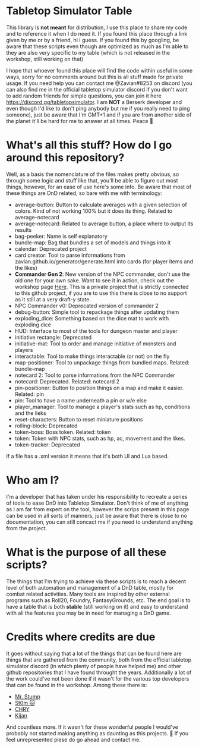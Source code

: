 # Tabletop Simulator Table

This library is **not meant** for distribution, I use this place to share my code and to reference it when I do need it. If you found this place through a link given by me or by a friend, hi I guess. If you found this by googling, be aware that these scripts even though are optimized as much as I'm able to they are also very specific to my table (which is not released in the workshop, still working on that)

I hope that whoever found this place will find the code within useful in some ways, sorry for no comments around but this is all stuff made for private usage.
If you need help you can contact me @Zavian#8253 on discord (you can also find me in the official tabletop simulator discord if you don't want to add random friends for simple questions, you can join it here https://discord.gg/tabletopsimulator. I am **NOT** a Berserk developer and even though I'd like to don't ping anybody but me if you really need to ping someone), just be aware that I'm GMT+1 and if you are from another side of the planet it'll be hard for me to answer at all times. Peace 🐌

# What's all this stuff? How do I go around this repository?

Well, as a basis the nomenclature of the files makes pretty obvious, so through some logic and stuff like that, you'll be able to figure out most things, however, for an ease of use here's some info. Be aware that most of these things are DnD related, so bare with me with terminology:



- average-button: Button to calculate averages with a given selection of colors. Kind of not working 100% but it does its thing. Related to average-notecard
- average-notecard: Related to average button, a place where to output its results
- bag-peeker: Name is self explanatory
- bundle-map: Bag that bundles a set of models and things into it
- calendar: Deprecated project
- card creator: Tool to parse informations from zavian.github.io/generator/generate.html into cards (for player items and the likes)
- **Commander Gen 2**: New version of the NPC commander, don't use the old one for your own sake. Want to see it in action, check out the workshop page [Here](https://steamcommunity.com/sharedfiles/filedetails/?id=2116098254). This is a private project that is strictly connected to this github project, if you are to use this there is close to no support as it still at a very draft-y state.
- NPC Commander v0: Deprecated version of commander 2
- debug-button: Simple tool to repackage things after updating them
- exploding_dice: Something based on the dice mat to work with exploding dice
- HUD: Interface to most of the tools for dungeon master and player
- initiative rectangle: Deprecated
- initiative-mat: Tool to order and manage initiative of monsters and players
- interactable: Tool to make things interactable (or not) on the fly
- map-positioner: Tool to unpackage things from bundled maps. Related: bundle-map
- notecard 2: Tool to parse informations from the NPC Commander
- notecard: Deprecated. Related: notecard 2
- pin-positioner: Button to position things on a map and make it easier. Related: pin
- pin: Tool to have a name underneath a pin or w/e else
- player_manager: Tool to manage a player's stats such as hp, conditions and the lieks
- reset-characters: Button to reset miniature positions
- rolling-block: Deprecated
- token-boss: Boss token. Related: token
- token: Token with NPC stats, such as hp, ac, movement and the likes.
- token-tracker: Deprecated


If a file has a .xml version it means that it's both UI and Lua based.

# Who am I?

I'm a developer that has taken under his responsibility to recreate a series of tools to ease DnD into Tabletop Simulator. Don't think of me of anything as I am far from expert on the tool, however the scrips present in this page can be used in all sorts of manners, just be aware that there is close to no documentation, you can still concact me if you need to understand anything from the project.

# What is the purpose of all these scripts?

The things that I'm trying to achieve via these scripts is to reach a decent level of both automation and management of a DnD table, mostly for combat related activities. Many tools are inspired by other external programs such as Roll20, Foundry, FantasyGrounds, etc.
The end goal is to have a table that is both **stable** (still working on it) and easy to understand with all the features you may be in need for managing a DnD game.

# Credits where credits are due

It goes without saying that a lot of the things that can be found here are things that are gathered from the community, both from the official tabletop simulator discord (in which plenty of people have helped me) and other github repositories that I have found throught the years. Additionally a lot of the work could've not been done if it wasn't for the various top developers that can be found in the workshop. Among these there is:
* [Mr. Stump](https://steamcommunity.com/id/MrStump/myworkshopfiles/?appid=286160)
* [St0m 🐱](https://steamcommunity.com/id/st0m/myworkshopfiles/?appid=286160)
* [CHRY](https://steamcommunity.com/id/chries/myworkshopfiles/?appid=286160)
* [Kijan](https://steamcommunity.com/id/kijands/myworkshopfiles/?appid=286160)

And countless more. If it wasn't for these wonderful people I would've probably not started making anything as daunting as this projects. 💖
If you feel unrepresented plese do go ahead and contact me.
